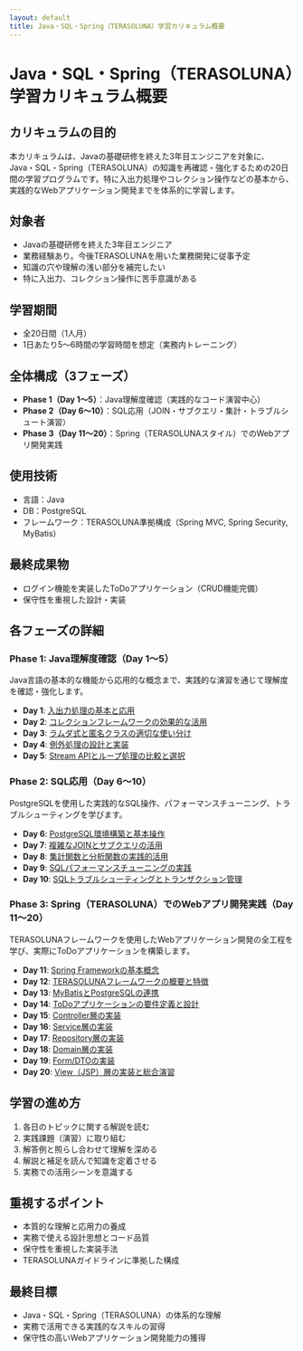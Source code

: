 ```yaml
---
layout: default
title: Java・SQL・Spring（TERASOLUNA）学習カリキュラム概要
---
```

# Java・SQL・Spring（TERASOLUNA）学習カリキュラム概要

## カリキュラムの目的
本カリキュラムは、Javaの基礎研修を終えた3年目エンジニアを対象に、Java・SQL・Spring（TERASOLUNA）の知識を再確認・強化するための20日間の学習プログラムです。特に入出力処理やコレクション操作などの基本から、実践的なWebアプリケーション開発までを体系的に学習します。

## 対象者
- Javaの基礎研修を終えた3年目エンジニア
- 業務経験あり。今後TERASOLUNAを用いた業務開発に従事予定
- 知識の穴や理解の浅い部分を補完したい
- 特に入出力、コレクション操作に苦手意識がある

## 学習期間
- 全20日間（1人月）
- 1日あたり5〜6時間の学習時間を想定（実務内トレーニング）

## 全体構成（3フェーズ）
- **Phase 1（Day 1〜5）**：Java理解度確認（実践的なコード演習中心）
- **Phase 2（Day 6〜10）**：SQL応用（JOIN・サブクエリ・集計・トラブルシュート演習）
- **Phase 3（Day 11〜20）**：Spring（TERASOLUNAスタイル）でのWebアプリ開発実践

## 使用技術
- 言語：Java
- DB：PostgreSQL
- フレームワーク：TERASOLUNA準拠構成（Spring MVC, Spring Security, MyBatis）

## 最終成果物
- ログイン機能を実装したToDoアプリケーション（CRUD機能完備）
- 保守性を重視した設計・実装

## 各フェーズの詳細

### Phase 1: Java理解度確認（Day 1〜5）
Java言語の基本的な機能から応用的な概念まで、実践的な演習を通じて理解度を確認・強化します。

- **Day 1**: <a href="phase1/day1">入出力処理の基本と応用 </a>
- **Day 2**: <a href="phase1/day2">コレクションフレームワークの効果的な活用</a>
- **Day 3**: <a href="phase1/day3">ラムダ式と匿名クラスの適切な使い分け</a>
- **Day 4**: <a href="phase1/day4">例外処理の設計と実装</a>
- **Day 5**: <a href="phase1/day5">Stream APIとループ処理の比較と選択</a>

### Phase 2: SQL応用（Day 6〜10）
PostgreSQLを使用した実践的なSQL操作、パフォーマンスチューニング、トラブルシューティングを学びます。

- **Day 6**: <a href="phase2/day6">PostgreSQL環境構築と基本操作</a>
- **Day 7**: <a href="phase2/day7">複雑なJOINとサブクエリの活用</a>
- **Day 8**: <a href="phase2/day8">集計関数と分析関数の実践的活用</a>
- **Day 9**: <a href="phase2/day9">SQLパフォーマンスチューニングの実践</a>
- **Day 10**: <a href="phase2/day10">SQLトラブルシューティングとトランザクション管理</a>

### Phase 3: Spring（TERASOLUNA）でのWebアプリ開発実践（Day 11〜20）
TERASOLUNAフレームワークを使用したWebアプリケーション開発の全工程を学び、実際にToDoアプリケーションを構築します。

- **Day 11**: <a href="phase3/day11">Spring Frameworkの基本概念</a>
- **Day 12**: <a href="phase3/day12">TERASOLUNAフレームワークの概要と特徴</a>
- **Day 13**: <a href="phase3/day13">MyBatisとPostgreSQLの連携</a>
- **Day 14**: <a href="phase3/day14">ToDoアプリケーションの要件定義と設計</a>
- **Day 15**: <a href="phase3/day15">Controller層の実装</a>
- **Day 16**: <a href="phase3/day16">Service層の実装</a>
- **Day 17**: <a href="phase3/day17">Repository層の実装</a>
- **Day 18**: <a href="phase3/day18">Domain層の実装</a>
- **Day 19**: <a href="phase3/day19">Form/DTOの実装</a>
- **Day 20**: <a href="phase3/day20">View（JSP）層の実装と総合演習</a>

## 学習の進め方
1. 各日のトピックに関する解説を読む
2. 実践課題（演習）に取り組む
3. 解答例と照らし合わせて理解を深める
4. 解説と補足を読んで知識を定着させる
5. 実務での活用シーンを意識する

## 重視するポイント
- 本質的な理解と応用力の養成
- 実務で使える設計思想とコード品質
- 保守性を重視した実装手法
- TERASOLUNAガイドラインに準拠した構成

## 最終目標
- Java・SQL・Spring（TERASOLUNA）の体系的な理解
- 実務で活用できる実践的なスキルの習得
- 保守性の高いWebアプリケーション開発能力の獲得
